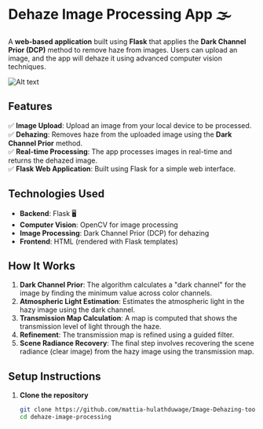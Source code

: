# Dehaze Image Processing App 🌫️

A **web-based application** built using **Flask** that applies the **Dark Channel Prior (DCP)** method to remove haze from images. Users can upload an image, and the app will dehaze it using advanced computer vision techniques.

![Alt text]([https://github.com/username/repo-name/blob/main/image.png](https://github.com/mattia-hulathduwage/Image-Dehazing-tool/blob/main/screenshot.png))


## Features  
✅ **Image Upload**: Upload an image from your local device to be processed.  
✅ **Dehazing**: Removes haze from the uploaded image using the **Dark Channel Prior** method.  
✅ **Real-time Processing**: The app processes images in real-time and returns the dehazed image.  
✅ **Flask Web Application**: Built using Flask for a simple web interface.

## Technologies Used  
- **Backend**: Flask 🖥️  
- **Computer Vision**: OpenCV for image processing  
- **Image Processing**: Dark Channel Prior (DCP) for dehazing  
- **Frontend**: HTML (rendered with Flask templates)

## How It Works  
1. **Dark Channel Prior**: The algorithm calculates a "dark channel" for the image by finding the minimum value across color channels.
2. **Atmospheric Light Estimation**: Estimates the atmospheric light in the hazy image using the dark channel.
3. **Transmission Map Calculation**: A map is computed that shows the transmission level of light through the haze.
4. **Refinement**: The transmission map is refined using a guided filter.
5. **Scene Radiance Recovery**: The final step involves recovering the scene radiance (clear image) from the hazy image using the transmission map.

## Setup Instructions  
1. **Clone the repository**  
   ```sh
   git clone https://github.com/mattia-hulathduwage/Image-Dehazing-tool.git
   cd dehaze-image-processing
